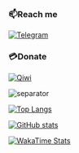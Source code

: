 ### 📫Reach me

[![Telegram](https://img.icons8.com/fluency/40/000000/telegram-app.png)](t.me/yaroslav1732)

### 💳Donate
[![Qiwi](https://static.qiwi.com/img/providers/300x300/qiwi.png)](qiwi.com/n/yaroslav1734)

![separator](https://user-images.githubusercontent.com/36935426/148455126-17a57128-b844-4ee5-9c6b-cbe3dd0cfcec.png)

[![Top Langs](https://github-readme-stats.vercel.app/api/top-langs/?username=yaroslav1734&show_icons=true&theme=dracula&border_radius=10&hide_border=true&hide_title=true)](https://github.com/anuraghazra/github-readme-stats)

[![GitHub stats](https://github-readme-stats.vercel.app/api?username=yaroslav1734&count_private=true&show_icons=true&theme=dracula&border_radius=10&hide_border=true&hide_title=true)](https://github.com/anuraghazra/github-readme-stats)

[![WakaTime Stats](https://github-readme-stats.vercel.app/api/wakatime?username=Yaroslav1734&show_icons=true&theme=dracula&border_radius=10&hide_border=true&hide_title=true)](https://github.com/anuraghazra/github-readme-stats)
